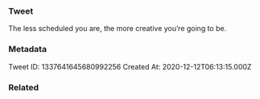 ### Tweet
The less scheduled you are, the more creative you’re going to be.

### Metadata
Tweet ID: 1337641645680992256
Created At: 2020-12-12T06:13:15.000Z

### Related

